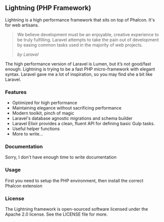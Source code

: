 ## Lightning (PHP Framework)

Lightning is a high performance framework that sits on top of Phalcon. It's for web artisans.

> We believe development must be an enjoyable, creative experience to be
> truly fulfilling. Laravel attempts to take the pain out of development
> by easing common tasks used in the majority of web projects.
>
> *by Laravel*

The high performance version of Laravel is Lumen, but it’s not good/fast enough. Lightning is trying to be a fast PHP micro-framework with elegant syntax. Laravel gave me a lot of inspiration, so you may find she a bit like Laravel.

### Features

 - Optimized for high performance
 - Maintaining elegance without sacrificing performance
 - Modern toolkit, pinch of magic
 - Laravel's database agnostic migrations and schema builder
 - Laravel Elixir provides a clean, fluent API for defining basic Gulp tasks.
 - Useful helper functions
 - More to write...

### Documentation

Sorry, I don't have enough time to write documentation

### Usage

First you need to setup the PHP environment, then install the correct Phalcon extension

### License

The Lightning framework is open-sourced software licensed under the Apache 2.0 license.  See the LICENSE file for more.
